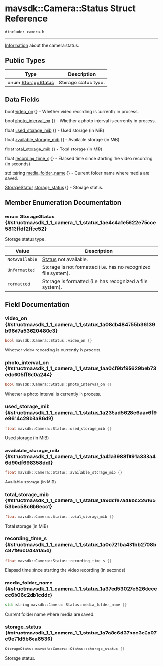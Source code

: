 # mavsdk::Camera::Status Struct Reference
`#include: camera.h`

----


[Information](structmavsdk_1_1_camera_1_1_information.md) about the camera status. 


## Public Types


Type | Description
--- | ---
enum [StorageStatus](#structmavsdk_1_1_camera_1_1_status_1ae4e4a1e5622e75cce5813ffdf2ffcc52) | Storage status type.

## Data Fields


bool [video_on](#structmavsdk_1_1_camera_1_1_status_1a08db484755b36139b96d7a53620480c3) {} - Whether video recording is currently in process.

bool [photo_interval_on](#structmavsdk_1_1_camera_1_1_status_1aa04f9bf95629beb73edc605ff6d0a244) {} - Whether a photo interval is currently in process.

float [used_storage_mib](#structmavsdk_1_1_camera_1_1_status_1a235ad5628e6aac6f9e9614c29b3a86d9) {} - Used storage (in MiB)

float [available_storage_mib](#structmavsdk_1_1_camera_1_1_status_1a41a3988f991a338a46d90df698358dd1) {} - Available storage (in MiB)

float [total_storage_mib](#structmavsdk_1_1_camera_1_1_status_1a9ddfe7a46bc22616553bec58c6b6ecc1) {} - Total storage (in MiB)

float [recording_time_s](#structmavsdk_1_1_camera_1_1_status_1a0c721ba431bb2708bc87f96c043a1a5d) {} - Elapsed time since starting the video recording (in seconds)

std::string [media_folder_name](#structmavsdk_1_1_camera_1_1_status_1a37ed53027e526dececc6b06c2db1cddc) {} - Current folder name where media are saved.

[StorageStatus](structmavsdk_1_1_camera_1_1_status.md#structmavsdk_1_1_camera_1_1_status_1ae4e4a1e5622e75cce5813ffdf2ffcc52) [storage_status](#structmavsdk_1_1_camera_1_1_status_1a7a8e6d37bce3e2a97c9e71d5b6ea6536) {} - Storage status.


## Member Enumeration Documentation


### enum StorageStatus {#structmavsdk_1_1_camera_1_1_status_1ae4e4a1e5622e75cce5813ffdf2ffcc52}


Storage status type.


Value | Description
--- | ---
<span id="structmavsdk_1_1_camera_1_1_status_1ae4e4a1e5622e75cce5813ffdf2ffcc52a534ceac854da4ba59c4dc41b7ab732dc"></span> `NotAvailable` | [Status](structmavsdk_1_1_camera_1_1_status.md) not available. 
<span id="structmavsdk_1_1_camera_1_1_status_1ae4e4a1e5622e75cce5813ffdf2ffcc52acbe526fde94ab97f641ac0cb6d4b624b"></span> `Unformatted` | Storage is not formatted (i.e. has no recognized file system). 
<span id="structmavsdk_1_1_camera_1_1_status_1ae4e4a1e5622e75cce5813ffdf2ffcc52a550ed376863f4dfb07120a0aa2d249db"></span> `Formatted` | Storage is formatted (i.e. has recognized a file system). 

## Field Documentation


### video_on {#structmavsdk_1_1_camera_1_1_status_1a08db484755b36139b96d7a53620480c3}

```cpp
bool mavsdk::Camera::Status::video_on {}
```


Whether video recording is currently in process.


### photo_interval_on {#structmavsdk_1_1_camera_1_1_status_1aa04f9bf95629beb73edc605ff6d0a244}

```cpp
bool mavsdk::Camera::Status::photo_interval_on {}
```


Whether a photo interval is currently in process.


### used_storage_mib {#structmavsdk_1_1_camera_1_1_status_1a235ad5628e6aac6f9e9614c29b3a86d9}

```cpp
float mavsdk::Camera::Status::used_storage_mib {}
```


Used storage (in MiB)


### available_storage_mib {#structmavsdk_1_1_camera_1_1_status_1a41a3988f991a338a46d90df698358dd1}

```cpp
float mavsdk::Camera::Status::available_storage_mib {}
```


Available storage (in MiB)


### total_storage_mib {#structmavsdk_1_1_camera_1_1_status_1a9ddfe7a46bc22616553bec58c6b6ecc1}

```cpp
float mavsdk::Camera::Status::total_storage_mib {}
```


Total storage (in MiB)


### recording_time_s {#structmavsdk_1_1_camera_1_1_status_1a0c721ba431bb2708bc87f96c043a1a5d}

```cpp
float mavsdk::Camera::Status::recording_time_s {}
```


Elapsed time since starting the video recording (in seconds)


### media_folder_name {#structmavsdk_1_1_camera_1_1_status_1a37ed53027e526dececc6b06c2db1cddc}

```cpp
std::string mavsdk::Camera::Status::media_folder_name {}
```


Current folder name where media are saved.


### storage_status {#structmavsdk_1_1_camera_1_1_status_1a7a8e6d37bce3e2a97c9e71d5b6ea6536}

```cpp
StorageStatus mavsdk::Camera::Status::storage_status {}
```


Storage status.


